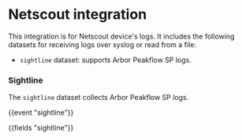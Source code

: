 # Netscout integration

This integration is for Netscout device's logs. It includes the following
datasets for receiving logs over syslog or read from a file:
- `sightline` dataset: supports Arbor Peakflow SP logs.

### Sightline

The `sightline` dataset collects Arbor Peakflow SP logs.

{{event "sightline"}}

{{fields "sightline"}}
